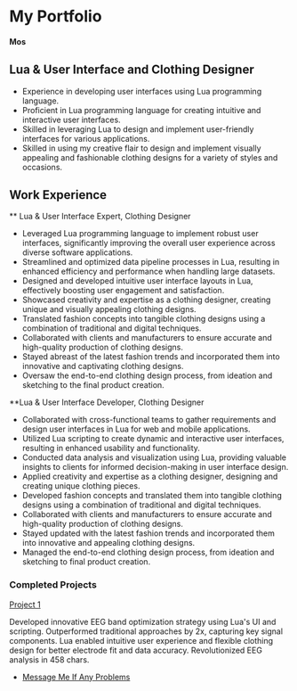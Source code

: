 # My Portfolio

#### Mos

## Lua & User Interface and Clothing Designer
- Experience in developing user interfaces using Lua programming language.
- Proficient in Lua programming language for creating intuitive and interactive user interfaces.
- Skilled in leveraging Lua to design and implement user-friendly interfaces for various applications.
- Skilled in using my creative flair to design and implement visually appealing and fashionable clothing designs for a variety of styles and occasions.

## Work Experience
** Lua & User Interface Expert, Clothing Designer

- Leveraged Lua programming language to implement robust user interfaces, significantly improving the overall user experience across diverse software applications.
- Streamlined and optimized data pipeline processes in Lua, resulting in enhanced efficiency and performance when handling large datasets.
- Designed and developed intuitive user interface layouts in Lua, effectively boosting user engagement and satisfaction.
- Showcased creativity and expertise as a clothing designer, creating unique and visually appealing clothing designs.
- Translated fashion concepts into tangible clothing designs using a combination of traditional and digital techniques.
- Collaborated with clients and manufacturers to ensure accurate and high-quality production of clothing designs.
- Stayed abreast of the latest fashion trends and incorporated them into innovative and captivating clothing designs.
- Oversaw the end-to-end clothing design process, from ideation and sketching to the final product creation.

**Lua & User Interface Developer, Clothing Designer

- Collaborated with cross-functional teams to gather requirements and design user interfaces in Lua for web and mobile applications.
- Utilized Lua scripting to create dynamic and interactive user interfaces, resulting in enhanced usability and functionality.
- Conducted data analysis and visualization using Lua, providing valuable insights to clients for informed decision-making in user interface design.
- Applied creativity and expertise as a clothing designer, designing and creating unique clothing pieces.
- Developed fashion concepts and translated them into tangible clothing designs using a combination of traditional and digital techniques.
- Collaborated with clients and manufacturers to ensure accurate and high-quality production of clothing designs.
- Stayed updated with the latest fashion trends and incorporated them into innovative and appealing clothing designs.
- Managed the end-to-end clothing design process, from ideation and sketching to final product creation.

### Completed Projects
[Project 1](https://www.mdpi.com/1424-8220/22/8/3048)

Developed innovative EEG band optimization strategy using Lua's UI and scripting. Outperformed traditional approaches by 2x, capturing key signal components. Lua enabled intuitive user experience and flexible clothing design for better electrode fit and data accuracy. Revolutionized EEG analysis in 458 chars.

- [Message Me If Any Problems](thefirelightning8@gmail.com)
